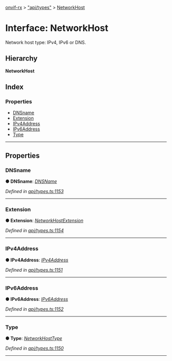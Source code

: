 [onvif-rx](../README.md) > ["api/types"](../modules/_api_types_.md) > [NetworkHost](../interfaces/_api_types_.networkhost.md)

# Interface: NetworkHost

Network host type: IPv4, IPv6 or DNS.

## Hierarchy

**NetworkHost**

## Index

### Properties

* [DNSname](_api_types_.networkhost.md#dnsname)
* [Extension](_api_types_.networkhost.md#extension)
* [IPv4Address](_api_types_.networkhost.md#ipv4address)
* [IPv6Address](_api_types_.networkhost.md#ipv6address)
* [Type](_api_types_.networkhost.md#type)

---

## Properties

<a id="dnsname"></a>

###  DNSname

**● DNSname**: *[DNSName](../modules/_api_types_.md#dnsname)*

*Defined in [api/types.ts:1153](https://github.com/patrickmichalina/onvif-rx/blob/d62cee9/src/api/types.ts#L1153)*

___
<a id="extension"></a>

###  Extension

**● Extension**: *[NetworkHostExtension](_api_types_.networkhostextension.md)*

*Defined in [api/types.ts:1154](https://github.com/patrickmichalina/onvif-rx/blob/d62cee9/src/api/types.ts#L1154)*

___
<a id="ipv4address"></a>

###  IPv4Address

**● IPv4Address**: *[IPv4Address](_api_types_.networkhost.md#ipv4address)*

*Defined in [api/types.ts:1151](https://github.com/patrickmichalina/onvif-rx/blob/d62cee9/src/api/types.ts#L1151)*

___
<a id="ipv6address"></a>

###  IPv6Address

**● IPv6Address**: *[IPv6Address](_api_types_.networkhost.md#ipv6address)*

*Defined in [api/types.ts:1152](https://github.com/patrickmichalina/onvif-rx/blob/d62cee9/src/api/types.ts#L1152)*

___
<a id="type"></a>

###  Type

**● Type**: *[NetworkHostType](../enums/_api_types_.networkhosttype.md)*

*Defined in [api/types.ts:1150](https://github.com/patrickmichalina/onvif-rx/blob/d62cee9/src/api/types.ts#L1150)*

___

